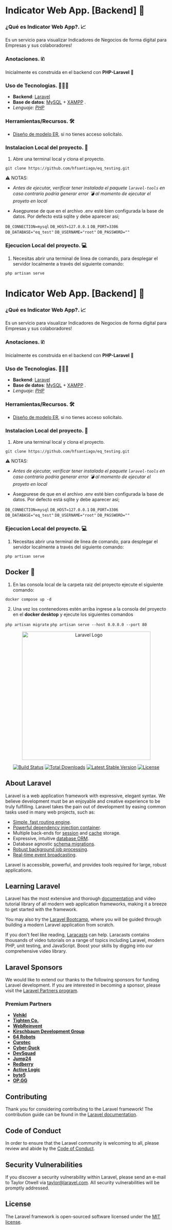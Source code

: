 # Indicator Web App. [Backend] 🧡

  

### ¿Qué es Indicator Web App?. 📈

  

Es un servicio para visualizar Indicadores de Negocios de forma digital para Empresas y sus colaboradores!

  

### Anotaciones. 🗈

Inicialmente es construida en el backend con **PHP-Laravel** 🐘

  

### Uso de Tecnologias. 🧑🏽‍💻

-  **Backend**: [Laravel](https://laravel.com/)
-  **Base de datos**: [MySQL](https://laravel.com/) + [XAMPP](https://www.apachefriends.org/es/index.html) .
-  *Lenguaje: [PHP](https://www.php.net/docs.php)*
  
  

### Herramientas/Recursos. 🛠️

- [Diseño de modelo ER](https://www.figma.com/design/vi1ytI8PhMJZpd30lyjnoq/ER-EQ?node-id=0-1&node-type=canvas&t=wxPmXunZ6Wsju7ZJ-0), si no tienes acceso solicítalo.

  

### Instalacion Local del proyecto. 🚀

  

1. Abre una terminal local y clona el proyecto.

`git clone https://github.com/hfsantiago/eq_testing.git`


⚠️ NOTAS: 
- *Antes de ejecutar, verificar tener instalada el paquete `laravel-tools` en caso contrario podria generar error 💣 al momento de ejecutar el proyeto en local*

- Asegpurese de que en el archivo .env esté bien configurada la base de datos. Por defecto está sqlite y debe aparecer así; 

`DB_CONNECTION=mysql`
`DB_HOST=127.0.0.1`
`DB_PORT=3306`
`DB_DATABASE="eq_test"`
`DB_USERNAME="root"`
`DB_PASSWORD=""`
  

### Ejecucion Local del proyecto. 💻

1. Necesitas abrir una terminal de linea de comando, para desplegar el servidor localmente a través del siguiente comando: 

`php artisan serve`


# Indicator Web App. [Backend] 🧡

  

### ¿Qué es Indicator Web App?. 📈

  

Es un servicio para visualizar Indicadores de Negocios de forma digital para Empresas y sus colaboradores!

  

### Anotaciones. 🗈

Inicialmente es construida en el backend con **PHP-Laravel** 🐘

  

### Uso de Tecnologias. 🧑🏽‍💻

-  **Backend**: [Laravel](https://laravel.com/)
-  **Base de datos**: [MySQL](https://laravel.com/) + [XAMPP](https://www.apachefriends.org/es/index.html) .
-  *Lenguaje: [PHP](https://www.php.net/docs.php)*
  
  

### Herramientas/Recursos. 🛠️

- [Diseño de modelo ER](https://www.figma.com/design/vi1ytI8PhMJZpd30lyjnoq/ER-EQ?node-id=0-1&node-type=canvas&t=wxPmXunZ6Wsju7ZJ-0), si no tienes acceso solicítalo.

  

### Instalacion Local del proyecto. 🚀

  

1. Abre una terminal local y clona el proyecto.

`git clone https://github.com/hfsantiago/eq_testing.git`


⚠️ NOTAS: 
- *Antes de ejecutar, verificar tener instalada el paquete `laravel-tools` en caso contrario podria generar error 💣 al momento de ejecutar el proyeto en local*

- Asegpurese de que en el archivo .env esté bien configurada la base de datos. Por defecto está sqlite y debe aparecer así; 

`DB_CONNECTION=mysql`
`DB_HOST=127.0.0.1`
`DB_PORT=3306`
`DB_DATABASE="eq_test"`
`DB_USERNAME="root"`
`DB_PASSWORD=""`
  

### Ejecucion Local del proyecto. 💻


1. Necesitas abrir una terminal de linea de comando, para desplegar el servidor localmente a través del siguiente comando: 

`php artisan serve`


## Docker 🐋 
1. En las consola local de la carpeta raiz del proyecto ejecute el siguiente comando:

  `docker compose up -d`
  
2. Una vez los contenedores estén arriba ingrese a la consola del proyecto en el **docker desktop** y ejecute los siguientes comandos 

`php artisan migrate`
`php artisan serve --host 0.0.0.0 --port 80`

<p align="center"><a href="https://laravel.com" target="_blank"><img src="https://raw.githubusercontent.com/laravel/art/master/logo-lockup/5%20SVG/2%20CMYK/1%20Full%20Color/laravel-logolockup-cmyk-red.svg" width="400" alt="Laravel Logo"></a></p>

<p align="center">
<a href="https://github.com/laravel/framework/actions"><img src="https://github.com/laravel/framework/workflows/tests/badge.svg" alt="Build Status"></a>
<a href="https://packagist.org/packages/laravel/framework"><img src="https://img.shields.io/packagist/dt/laravel/framework" alt="Total Downloads"></a>
<a href="https://packagist.org/packages/laravel/framework"><img src="https://img.shields.io/packagist/v/laravel/framework" alt="Latest Stable Version"></a>
<a href="https://packagist.org/packages/laravel/framework"><img src="https://img.shields.io/packagist/l/laravel/framework" alt="License"></a>
</p>

## About Laravel

Laravel is a web application framework with expressive, elegant syntax. We believe development must be an enjoyable and creative experience to be truly fulfilling. Laravel takes the pain out of development by easing common tasks used in many web projects, such as:

- [Simple, fast routing engine](https://laravel.com/docs/routing).
- [Powerful dependency injection container](https://laravel.com/docs/container).
- Multiple back-ends for [session](https://laravel.com/docs/session) and [cache](https://laravel.com/docs/cache) storage.
- Expressive, intuitive [database ORM](https://laravel.com/docs/eloquent).
- Database agnostic [schema migrations](https://laravel.com/docs/migrations).
- [Robust background job processing](https://laravel.com/docs/queues).
- [Real-time event broadcasting](https://laravel.com/docs/broadcasting).

Laravel is accessible, powerful, and provides tools required for large, robust applications.

## Learning Laravel

Laravel has the most extensive and thorough [documentation](https://laravel.com/docs) and video tutorial library of all modern web application frameworks, making it a breeze to get started with the framework.

You may also try the [Laravel Bootcamp](https://bootcamp.laravel.com), where you will be guided through building a modern Laravel application from scratch.

If you don't feel like reading, [Laracasts](https://laracasts.com) can help. Laracasts contains thousands of video tutorials on a range of topics including Laravel, modern PHP, unit testing, and JavaScript. Boost your skills by digging into our comprehensive video library.

## Laravel Sponsors

We would like to extend our thanks to the following sponsors for funding Laravel development. If you are interested in becoming a sponsor, please visit the [Laravel Partners program](https://partners.laravel.com).

### Premium Partners

- **[Vehikl](https://vehikl.com/)**
- **[Tighten Co.](https://tighten.co)**
- **[WebReinvent](https://webreinvent.com/)**
- **[Kirschbaum Development Group](https://kirschbaumdevelopment.com)**
- **[64 Robots](https://64robots.com)**
- **[Curotec](https://www.curotec.com/services/technologies/laravel/)**
- **[Cyber-Duck](https://cyber-duck.co.uk)**
- **[DevSquad](https://devsquad.com/hire-laravel-developers)**
- **[Jump24](https://jump24.co.uk)**
- **[Redberry](https://redberry.international/laravel/)**
- **[Active Logic](https://activelogic.com)**
- **[byte5](https://byte5.de)**
- **[OP.GG](https://op.gg)**

## Contributing

Thank you for considering contributing to the Laravel framework! The contribution guide can be found in the [Laravel documentation](https://laravel.com/docs/contributions).

## Code of Conduct

In order to ensure that the Laravel community is welcoming to all, please review and abide by the [Code of Conduct](https://laravel.com/docs/contributions#code-of-conduct).

## Security Vulnerabilities

If you discover a security vulnerability within Laravel, please send an e-mail to Taylor Otwell via [taylor@laravel.com](mailto:taylor@laravel.com). All security vulnerabilities will be promptly addressed.

## License

The Laravel framework is open-sourced software licensed under the [MIT license](https://opensource.org/licenses/MIT).
